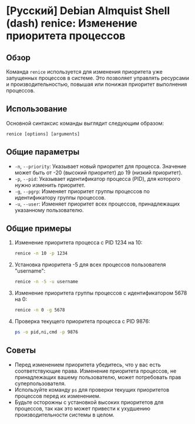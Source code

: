 # [Русский] Debian Almquist Shell (dash) renice: Изменение приоритета процессов

## Обзор
Команда `renice` используется для изменения приоритета уже запущенных процессов в системе. Это позволяет управлять ресурсами и производительностью, повышая или понижая приоритет выполнения процессов.

## Использование
Основной синтаксис команды выглядит следующим образом:

```
renice [options] [arguments]
```

## Общие параметры
- `-n`, `--priority`: Указывает новый приоритет для процесса. Значение может быть от -20 (высокий приоритет) до 19 (низкий приоритет).
- `-p`, `--pid`: Указывает идентификатор процесса (PID), для которого нужно изменить приоритет.
- `-g`, `--pgrp`: Изменяет приоритет группы процессов по идентификатору группы процессов.
- `-u`, `--user`: Изменяет приоритет всех процессов, принадлежащих указанному пользователю.

## Общие примеры
1. Изменение приоритета процесса с PID 1234 на 10:
   ```bash
   renice -n 10 -p 1234
   ```

2. Установка приоритета -5 для всех процессов пользователя "username":
   ```bash
   renice -n -5 -u username
   ```

3. Изменение приоритета группы процессов с идентификатором 5678 на 0:
   ```bash
   renice -n 0 -g 5678
   ```

4. Проверка текущего приоритета процесса с PID 9876:
   ```bash
   ps -o pid,ni,cmd -p 9876
   ```

## Советы
- Перед изменением приоритета убедитесь, что у вас есть соответствующие права. Изменение приоритета процессов, не принадлежащих вашему пользователю, может потребовать прав суперпользователя.
- Используйте команду `ps` для проверки текущих приоритетов процессов перед их изменением.
- Будьте осторожны с установкой высоких приоритетов для процессов, так как это может привести к ухудшению производительности системы в целом.